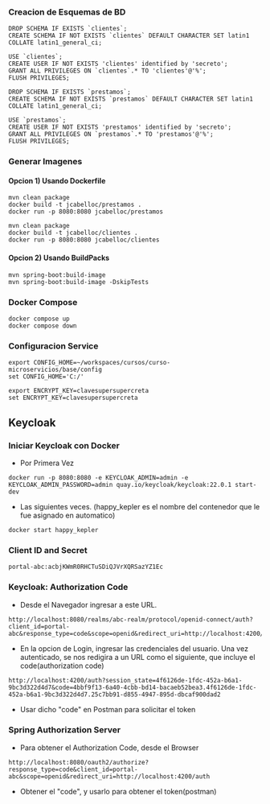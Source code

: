 


### Creacion de Esquemas de BD
```
DROP SCHEMA IF EXISTS `clientes`;
CREATE SCHEMA IF NOT EXISTS `clientes` DEFAULT CHARACTER SET latin1 COLLATE latin1_general_ci;

USE `clientes`;
CREATE USER IF NOT EXISTS 'clientes' identified by 'secreto';
GRANT ALL PRIVILEGES ON `clientes`.* TO 'clientes'@'%';
FLUSH PRIVILEGES;

DROP SCHEMA IF EXISTS `prestamos`;
CREATE SCHEMA IF NOT EXISTS `prestamos` DEFAULT CHARACTER SET latin1 COLLATE latin1_general_ci;

USE `prestamos`;
CREATE USER IF NOT EXISTS 'prestamos' identified by 'secreto';
GRANT ALL PRIVILEGES ON `prestamos`.* TO 'prestamos'@'%';
FLUSH PRIVILEGES;
```

### Generar Imagenes
#### Opcion 1) Usando Dockerfile
``` 
mvn clean package
docker build -t jcabelloc/prestamos .
docker run -p 8080:8080 jcabelloc/prestamos 
```

``` 
mvn clean package
docker build -t jcabelloc/clientes .
docker run -p 8080:8080 jcabelloc/clientes

```

#### Opcion 2) Usando BuildPacks
```
mvn spring-boot:build-image 
mvn spring-boot:build-image -DskipTests
```


### Docker Compose
```
docker compose up
docker compose down
```

### Configuracion Service

```
export CONFIG_HOME=~/workspaces/cursos/curso-microservicios/base/config
set CONFIG_HOME='C:/'
```

```
export ENCRYPT_KEY=clavesupersupercreta
set ENCRYPT_KEY=clavesupersupercreta
```


## Keycloak
### Iniciar Keycloak con Docker
* Por Primera Vez
```
docker run -p 8080:8080 -e KEYCLOAK_ADMIN=admin -e KEYCLOAK_ADMIN_PASSWORD=admin quay.io/keycloak/keycloak:22.0.1 start-dev
```
* Las siguientes veces. (happy_kepler es el nombre del contenedor que le fue asignado en automatico)
```
docker start happy_kepler
```
### Client ID and Secret
```
portal-abc:acbjKWmR0RHCTuSDiQJVrXQRSazYZ1Ec
```
### Keycloak: Authorization Code
* Desde el Navegador ingresar a este URL.
```
http://localhost:8080/realms/abc-realm/protocol/openid-connect/auth?client_id=portal-abc&response_type=code&scope=openid&redirect_uri=http://localhost:4200/auth
```
* En la opcion de Login, ingresar las credenciales del usuario. Una vez autenticado, se nos redigira a un URL como el siguiente, que incluye el code(authorization code)
```
http://localhost:4200/auth?session_state=4f6126de-1fdc-452a-b6a1-9bc3d322d4d7&code=4bbf9f13-6a40-4cbb-bd14-bacaeb52bea3.4f6126de-1fdc-452a-b6a1-9bc3d322d4d7.25c7bb91-d855-4947-895d-dbcaf900dad2
```
* Usar dicho "code" en Postman para solicitar el token



### Spring Authorization Server
* Para obtener el Authorization Code, desde el Browser
```
http://localhost:8080/oauth2/authorize?response_type=code&client_id=portal-abc&scope=openid&redirect_uri=http://localhost:4200/auth
```
* Obtener el "code", y usarlo para obtener el token(postman)